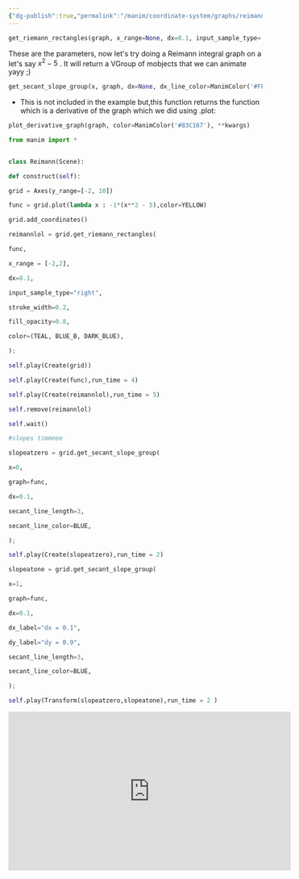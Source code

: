 ```yaml
---
{"dg-publish":true,"permalink":"/manim/coordinate-system/graphs/reimann-integrals-and-slopes/"}
---
```




```python
get_riemann_rectangles(graph, x_range=None, dx=0.1, input_sample_type='left', stroke_width=1, stroke_color=ManimColor('#000000'), fill_opacity=1, color=(ManimColor('#58C4DD'), ManimColor('#83C167')), show_signed_area=True, bounded_graph=None, blend=False, width_scale_factor=1.001)
```
These are the parameters, now let's try doing a Reimann integral graph on a let's say $x^{2}-5$ . It will return a VGroup of mobjects that we can animate yayy ;)

```python
get_secant_slope_group(x, graph, dx=None, dx_line_color=ManimColor('#FFFF00'), dy_line_color=None, dx_label=None, dy_label=None, include_secant_line=True, secant_line_color=ManimColor('#83C167'), secant_line_length=10)
```

- This is not included in the example but,this function returns the function which is a derivative of the graph which we did using .plot:
```python
plot_derivative_graph(graph, color=ManimColor('#83C167'), **kwargs)
```


```python
from manim import *


class Reimann(Scene):

def construct(self):

grid = Axes(y_range=[-2, 10])

func = grid.plot(lambda x : -1*(x**2 - 5),color=YELLOW)

grid.add_coordinates()

reimannlol = grid.get_riemann_rectangles(

func,

x_range = [-2,2],

dx=0.1,

input_sample_type="right",

stroke_width=0.2,

fill_opacity=0.8,

color=(TEAL, BLUE_B, DARK_BLUE),

);

self.play(Create(grid))

self.play(Create(func),run_time = 4)

self.play(Create(reimannlol),run_time = 5)

self.remove(reimannlol)

self.wait()

#slopes timmeee

slopeatzero = grid.get_secant_slope_group(

x=0,

graph=func,

dx=0.1,

secant_line_length=3,

secant_line_color=BLUE,

);

self.play(Create(slopeatzero),run_time = 2)

slopeatone = grid.get_secant_slope_group(

x=1,

graph=func,

dx=0.1,

dx_label="dx = 0.1",

dy_label="dy = 0.9",

secant_line_length=3,

secant_line_color=BLUE,

);

self.play(Transform(slopeatzero,slopeatone),run_time = 2 )
```
<iframe width="560" height="315" src="https://www.youtube.com/embed/w1fr4mYz6Y8?si=9R_QeogYDavapmJb" title="YouTube video player" frameborder="0" allow="accelerometer; autoplay; clipboard-write; encrypted-media; gyroscope; picture-in-picture; web-share" allowfullscreen></iframe> 
